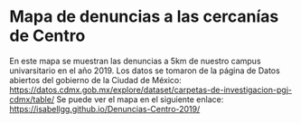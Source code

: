 # Mapa de denuncias a las cercanías de Centro
En este mapa se muestran las denuncias a 5km de nuestro campus univarsitario en el año 2019.
Los datos se tomaron de la página de Datos abiertos del gobierno de la Ciudad de México: https://datos.cdmx.gob.mx/explore/dataset/carpetas-de-investigacion-pgj-cdmx/table/
Se puede ver el mapa en el siguiente enlace: https://isabellgg.github.io/Denuncias-Centro-2019/

